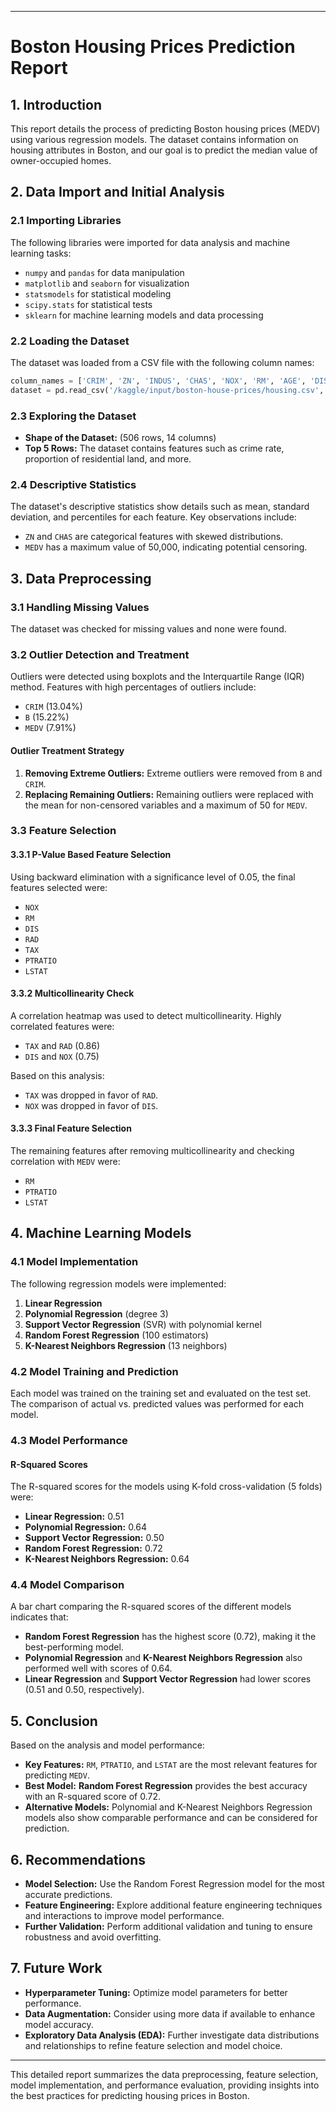 

---

# **Boston Housing Prices Prediction Report**

## **1. Introduction**

This report details the process of predicting Boston housing prices (MEDV) using various regression models. The dataset contains information on housing attributes in Boston, and our goal is to predict the median value of owner-occupied homes.

## **2. Data Import and Initial Analysis**

### **2.1 Importing Libraries**

The following libraries were imported for data analysis and machine learning tasks:

- `numpy` and `pandas` for data manipulation
- `matplotlib` and `seaborn` for visualization
- `statsmodels` for statistical modeling
- `scipy.stats` for statistical tests
- `sklearn` for machine learning models and data processing

### **2.2 Loading the Dataset**

The dataset was loaded from a CSV file with the following column names:

```python
column_names = ['CRIM', 'ZN', 'INDUS', 'CHAS', 'NOX', 'RM', 'AGE', 'DIS', 'RAD', 'TAX', 'PTRATIO', 'B', 'LSTAT', 'MEDV']
dataset = pd.read_csv('/kaggle/input/boston-house-prices/housing.csv', delimiter=r'\s+', names=column_names)
```

### **2.3 Exploring the Dataset**

- **Shape of the Dataset:** (506 rows, 14 columns)
- **Top 5 Rows:** The dataset contains features such as crime rate, proportion of residential land, and more.

### **2.4 Descriptive Statistics**

The dataset's descriptive statistics show details such as mean, standard deviation, and percentiles for each feature. Key observations include:

- `ZN` and `CHAS` are categorical features with skewed distributions.
- `MEDV` has a maximum value of 50,000, indicating potential censoring.

## **3. Data Preprocessing**

### **3.1 Handling Missing Values**

The dataset was checked for missing values and none were found.

### **3.2 Outlier Detection and Treatment**

Outliers were detected using boxplots and the Interquartile Range (IQR) method. Features with high percentages of outliers include:

- `CRIM` (13.04%)
- `B` (15.22%)
- `MEDV` (7.91%)

#### **Outlier Treatment Strategy**

1. **Removing Extreme Outliers:** Extreme outliers were removed from `B` and `CRIM`.
2. **Replacing Remaining Outliers:** Remaining outliers were replaced with the mean for non-censored variables and a maximum of 50 for `MEDV`.

### **3.3 Feature Selection**

#### **3.3.1 P-Value Based Feature Selection**

Using backward elimination with a significance level of 0.05, the final features selected were:

- `NOX`
- `RM`
- `DIS`
- `RAD`
- `TAX`
- `PTRATIO`
- `LSTAT`

#### **3.3.2 Multicollinearity Check**

A correlation heatmap was used to detect multicollinearity. Highly correlated features were:

- `TAX` and `RAD` (0.86)
- `DIS` and `NOX` (0.75)

Based on this analysis:

- `TAX` was dropped in favor of `RAD`.
- `NOX` was dropped in favor of `DIS`.

#### **3.3.3 Final Feature Selection**

The remaining features after removing multicollinearity and checking correlation with `MEDV` were:

- `RM`
- `PTRATIO`
- `LSTAT`

## **4. Machine Learning Models**

### **4.1 Model Implementation**

The following regression models were implemented:

1. **Linear Regression**
2. **Polynomial Regression** (degree 3)
3. **Support Vector Regression** (SVR) with polynomial kernel
4. **Random Forest Regression** (100 estimators)
5. **K-Nearest Neighbors Regression** (13 neighbors)

### **4.2 Model Training and Prediction**

Each model was trained on the training set and evaluated on the test set. The comparison of actual vs. predicted values was performed for each model.

### **4.3 Model Performance**

#### **R-Squared Scores**

The R-squared scores for the models using K-fold cross-validation (5 folds) were:

- **Linear Regression:** 0.51
- **Polynomial Regression:** 0.64
- **Support Vector Regression:** 0.50
- **Random Forest Regression:** 0.72
- **K-Nearest Neighbors Regression:** 0.64

### **4.4 Model Comparison**

A bar chart comparing the R-squared scores of the different models indicates that:

- **Random Forest Regression** has the highest score (0.72), making it the best-performing model.
- **Polynomial Regression** and **K-Nearest Neighbors Regression** also performed well with scores of 0.64.
- **Linear Regression** and **Support Vector Regression** had lower scores (0.51 and 0.50, respectively).

## **5. Conclusion**

Based on the analysis and model performance:

- **Key Features:** `RM`, `PTRATIO`, and `LSTAT` are the most relevant features for predicting `MEDV`.
- **Best Model:** **Random Forest Regression** provides the best accuracy with an R-squared score of 0.72.
- **Alternative Models:** Polynomial and K-Nearest Neighbors Regression models also show comparable performance and can be considered for prediction.

## **6. Recommendations**

- **Model Selection:** Use the Random Forest Regression model for the most accurate predictions.
- **Feature Engineering:** Explore additional feature engineering techniques and interactions to improve model performance.
- **Further Validation:** Perform additional validation and tuning to ensure robustness and avoid overfitting.

## **7. Future Work**

- **Hyperparameter Tuning:** Optimize model parameters for better performance.
- **Data Augmentation:** Consider using more data if available to enhance model accuracy.
- **Exploratory Data Analysis (EDA):** Further investigate data distributions and relationships to refine feature selection and model choice.

---

This detailed report summarizes the data preprocessing, feature selection, model implementation, and performance evaluation, providing insights into the best practices for predicting housing prices in Boston.
